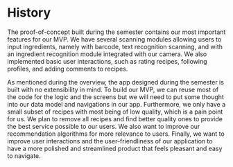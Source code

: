# History

The proof-of-concept built during the semester contains our most important features for our MVP. We have several scanning modules allowing users to input ingredients, namely with barcode, text recognition scanning, and with an ingredient recognition module integrated with our camera. We also implemented basic user interactions, such as rating recipes, following profiles, and adding comments to recipes.

As mentioned during the overview, the app designed during the semester is built with no extensibility in mind. 
To build our MVP, we can reuse most of the code for the logic and the screens but we will need to put some thought into our data model and navigations in our app.
Furthermore, we only have a small subset of recipes with most being of low quality, which is a pain point for us. We plan to remove all recipes and find better quality ones to provide the best service possible to our users.
We also want to improve our recommendation algorithms for more relevance to users.
Finally, we want to improve user interactions and the user-friendliness of our application to have a more polished and streamlined product that feels pleasant and easy to navigate.